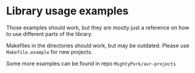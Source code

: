 Library usage examples
======================

Those examples should work, but they are mostly just a reference on how to
use different parts of the library.

Makefiles in the directories should work, but may be outdated. Please
use `Makefile.example` for new projects.

Some more examples can be found in repo `MightyPork/avr-projects`